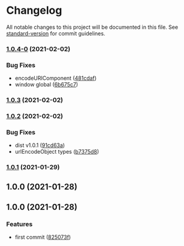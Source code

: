 # Changelog

All notable changes to this project will be documented in this file. See [standard-version](https://github.com/conventional-changelog/standard-version) for commit guidelines.

### [1.0.4-0](https://github.com/avatarsolucoes/mini-helper/compare/v1.0.3...v1.0.4-0) (2021-02-02)


### Bug Fixes

* encodeURIComponent ([481cdaf](https://github.com/avatarsolucoes/mini-helper/commit/481cdafbb3c7cfd87ac14a81410b818e28711a58))
* window global ([6b675c7](https://github.com/avatarsolucoes/mini-helper/commit/6b675c759e47e58e8381d95b2e9c3f9c551a91b4))

### [1.0.3](https://github.com/avatarsolucoes/mini-helper/compare/v1.0.2...v1.0.3) (2021-02-02)

### [1.0.2](https://github.com/avatarsolucoes/mini-helper/compare/v1.0.1...v1.0.2) (2021-02-02)


### Bug Fixes

* dist v1.0.1 ([91cd63a](https://github.com/avatarsolucoes/mini-helper/commit/91cd63a747dd223d6e6b3ad5c07421e987f0f91d))
* urlEncodeObject types ([b7375d8](https://github.com/avatarsolucoes/mini-helper/commit/b7375d8e79c9cce113ff934e2873befd4191f24e))

### [1.0.1](https://github.com/avatarsolucoes/mini-helper/compare/v1.1.0...v1.0.1) (2021-01-29)

## 1.0.0 (2021-01-28)

## 1.0.0 (2021-01-28)


### Features

* first commit ([825073f](https://github.com/leguass7/helpers/commit/825073fdb09234662bfe4799bd2bce588919d5eb))
